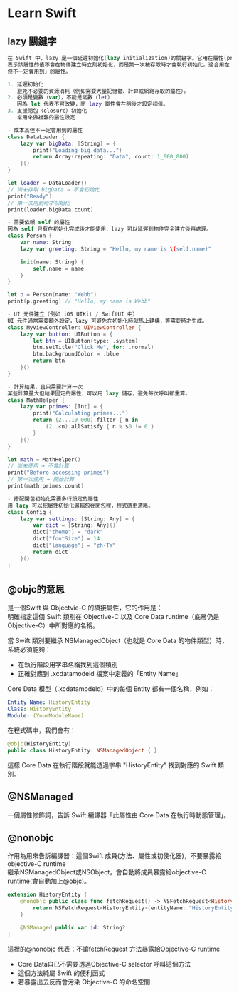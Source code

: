 # Learn Swift

## lazy 關鍵字
```swift
在 Swift 中，lazy 是一個延遲初始化(lazy initialization)的關鍵字。它用在屬性(property)宣告前，
表示該屬性的值不會在物件建立時立刻初始化，而是第一次被存取時才會執行初始化。適合用在「初始化成本高、
但不一定會用到」的屬性。

1. 延遲初始化
   避免不必要的資源消耗（例如需要大量記憶體、計算或網路存取的屬性）。
2. 必須是變數（var），不能是常數（let）
   因為 let 代表不可改變，而 lazy 屬性會在稍後才設定初值。
3. 支援閉包（closure）初始化
   常用來做複雜的屬性設定

- 成本高但不一定會用到的屬性
class DataLoader {
    lazy var bigData: [String] = {
        print("Loading big data...")
        return Array(repeating: "Data", count: 1_000_000)
    }()
}

let loader = DataLoader()
// 尚未存取 bigData → 不會初始化
print("Ready")
// 第一次用到時才初始化
print(loader.bigData.count)

- 需要依賴 self 的屬性
因為 self 只有在初始化完成後才能使用，lazy 可以延遲到物件完全建立後再處理。
class Person {
    var name: String
    lazy var greeting: String = "Hello, my name is \(self.name)"

    init(name: String) {
        self.name = name
    }
}

let p = Person(name: "Webb")
print(p.greeting) // "Hello, my name is Webb"

- UI 元件建立（例如 iOS UIKit / SwiftUI 中）
UI 元件通常需要額外設定，lazy 可避免在初始化時就馬上建構，等需要時才生成。
class MyViewController: UIViewController {
    lazy var button: UIButton = {
        let btn = UIButton(type: .system)
        btn.setTitle("Click Me", for: .normal)
        btn.backgroundColor = .blue
        return btn
    }()
}

- 計算結果，且只需要計算一次
某些計算量大但結果固定的屬性，可以用 lazy 儲存，避免每次呼叫都重算。
class MathHelper {
    lazy var primes: [Int] = {
        print("Calculating primes...")
        return (2...10_000).filter { n in
            (2..<n).allSatisfy { n % $0 != 0 }
        }
    }()
}

let math = MathHelper()
// 尚未使用 → 不會計算
print("Before accessing primes")
// 第一次使用 → 開始計算
print(math.primes.count)

- 搭配閉包初始化需要多行設定的屬性
用 lazy 可以把屬性初始化邏輯包在閉包裡，程式碼更清晰。
class Config {
    lazy var settings: [String: Any] = {
        var dict = [String: Any]()
        dict["theme"] = "dark"
        dict["fontSize"] = 14
        dict["language"] = "zh-TW"
        return dict
    }()
}
```
## @objc的意思

是一個Swift 與 Objectvie-C 的橋接屬性，它的作用是：  
明確指定這個 Swift 類別在 Objective-C 以及 Core Data runtime（底層仍是 Objective-C）中所對應的名稱。  

當 Swift 類別要繼承 NSManagedObject（也就是 Core Data 的物件類型）時，系統必須能夠：
- 在執行階段用字串名稱找到這個類別
- 正確對應到 .xcdatamodeld 檔案中定義的「Entity Name」  

Core Data 模型（.xcdatamodeld）中的每個 Entity 都有一個名稱，例如：  
```yaml
Entity Name: HistoryEntity
Class: HistoryEntity
Module: (YourModuleName)
```
在程式碼中，我們會有：
```swift
@objc(HistoryEntity)
public class HistoryEntity: NSManagedObject { }
```
這樣 Core Data 在執行階段就能透過字串 "HistoryEntity" 找到對應的 Swift 類別。  

## @NSManaged

一個屬性修飾詞，告訴 Swift 編譯器「此屬性由 Core Data 在執行時動態管理」。  

## @nonobjc

作用為用來告訴編譯器：這個Swift 成員(方法、屬性或初使化器)，不要暴露給 objective-C runtime  
繼承NSManagedObject或NSObject，會自動將成員暴露給objective-C runtime(會自動加上@objc)。  
```swift
extension HistoryEntity {
    @nonobjc public class func fetchRequest() -> NSFetchRequest<HistoryEntity> {
        return NSFetchRequest<HistoryEntity>(entityName: "HistoryEntity")
    }

    @NSManaged public var id: String?
}

```
這裡的@nonobjc 代表：不讓fetchRequest 方法暴露給Objective-C runtime
- Core Data自已不需要透過Objective-C selector 呼叫這個方法
- 這個方法純屬 Swift 的便利函式
- 若暴露出去反而會污染 Objective-C 的命名空間
